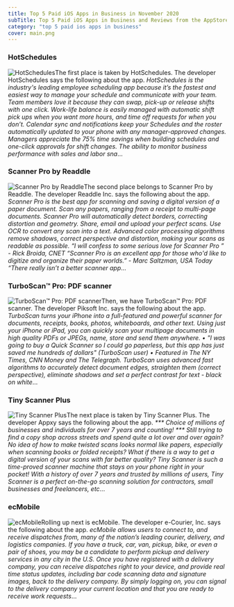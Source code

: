 ```yaml
---
title: Top 5 Paid iOS Apps in Business in November 2020
subTitle: Top 5 Paid iOS Apps in Business and Reviews from the AppStore in November 2020.
category: "top 5 paid ios apps in business"
cover: main.png
---
```


### HotSchedules

![HotSchedules](https://is4-ssl.mzstatic.com/image/thumb/Purple124/v4/33/38/e6/3338e632-f0df-77a8-b98f-6ef747bbe159/AppIcon-1x_U007emarketing-0-7-0-85-220.png/100x100bb.png)The first place is taken by HotSchedules. The developer HotSchedules says the following about the app. _HotSchedules is the industry's leading employee scheduling app because it’s the fastest and easiest way to manage your schedule and communicate with your team.    Team members love it because they can swap, pick-up or release shifts with one click. Work-life balance is easily managed with automatic shift pick ups when you want more hours, and time off requests for when you don’t.  Calendar sync and notifications keep your Schedules and the roster automatically updated to your phone with any manager-approved changes.  Managers appreciate the 75% time savings when building schedules and one-click approvals for shift changes.  The ability to monitor business performance with sales and labor sna_...

### Scanner Pro by Readdle

![Scanner Pro by Readdle](https://is3-ssl.mzstatic.com/image/thumb/Purple114/v4/0e/d7/ee/0ed7ee06-8044-1421-bb04-478dec1f1260/ScannerPro-0-0-1x_U007emarketing-0-0-0-6-0-0-sRGB-0-0-0-GLES2_U002c0-512MB-85-220-0-0.png/100x100bb.png)The second place belongs to Scanner Pro by Readdle. The developer Readdle Inc. says the following about the app. _Scanner Pro is the best app for scanning and saving a digital version of a paper document. Scan any papers, ranging from a receipt to multi-page documents. Scanner Pro will automatically detect borders, correcting distortion and geometry. Share, email and upload your perfect scans. Use OCR to convert any scan into a text.  Advanced color processing algorithms remove shadows, correct perspective and distortion, making your scans as readable as possible.  “I will confess to some serious love for Scanner Pro ” - Rick Broida, CNET “Scanner Pro is an excellent app for those who'd like to digitize and organize their paper worlds.” - Marc Saltzman, USA Today “There really isn’t a better scanner app_...

### TurboScan™ Pro: PDF scanner

![TurboScan™ Pro: PDF scanner](https://is3-ssl.mzstatic.com/image/thumb/Purple124/v4/bf/8d/9a/bf8d9a4a-cd08-a1b6-cee1-87e7d093bcf0/AppIcon-0-1x_U007emarketing-0-7-0-85-220.png/100x100bb.png)Then, we have TurboScan™ Pro: PDF scanner. The developer Piksoft Inc. says the following about the app. _TurboScan turns your iPhone into a full-featured and powerful scanner for documents, receipts, books, photos, whiteboards, and other text. Using just your iPhone or iPad, you can quickly scan your multipage documents in high quality PDFs or JPEGs, name, store and send them anywhere.  • "I was going to buy a Quick Scanner so I could go paperless, but this app has just saved me hundreds of dollars" (TurboScan user)  • Featured in The NY Times, CNN Money and The Telegraph.  TurboScan uses advanced fast algorithms to accurately detect document edges, straighten them (correct perspective), eliminate shadows and set a perfect contrast for text - black on white_...

### Tiny Scanner Plus

![Tiny Scanner Plus](https://is3-ssl.mzstatic.com/image/thumb/Purple124/v4/b3/86/0d/b3860d6c-cbde-10da-a5a4-fa172ec579e2/AppIcon-0-0-1x_U007emarketing-0-0-0-7-0-0-sRGB-0-0-0-GLES2_U002c0-512MB-85-220-0-0.png/100x100bb.png)The next place is taken by Tiny Scanner Plus. The developer Appxy says the following about the app. _*** Choice of millions of businesses and individuals for over 7 years and counting! ***  Still trying to find a copy shop across streets and spend quite a lot over and over again? No idea of how to make twisted scans looks normal like papers, especially when scanning books or folded receipts? What if there is a way to get a digital version of your scans with far better quality?  Tiny Scanner is such a time-proved scanner machine that stays on your phone right in your pocket! With a history of over 7 years and trusted by millions of users, Tiny Scanner is a perfect on-the-go scanning solution for contractors, small businesses and freelancers, etc_...

### ecMobile

![ecMobile](https://is3-ssl.mzstatic.com/image/thumb/Purple124/v4/9c/26/9e/9c269ed4-ee7d-0955-dd44-f7dd9a4a2004/AppIcon-0-0-1x_U007emarketing-0-0-5-85-220.png/100x100bb.png)Rolling up next is ecMobile. The developer e-Courier, Inc. says the following about the app. _ecMobile allows users to connect to, and receive dispatches from, many of the nation’s leading courier, delivery, and logistics companies.  If you have a truck, car, van, pickup, bike, or even a pair of shoes, you may be a candidate to perform pickup and delivery services in any city in the U.S.  Once you have registered with a delivery company, you can receive dispatches right to your device, and provide real time status updates, including bar code scanning data and signature images, back to the delivery company.  By simply logging on, you can signal to the delivery company your current location and that you are ready to receive work requests_...

